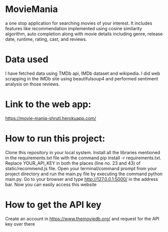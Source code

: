 # MovieMania
a one stop application for searching movies of your interest. It includes features like recommendation implemented using cosine similarity algorithm, auto completion along with movie details including genre, release date, runtime, rating, cast, and reviews. 

# Data used
I have fetched data using TMDb api, IMDb dataset and wikipedia. 
I did web scrapping in the IMDb site using  beautifulsoup4 and performed sentiment analysis on those reviews.

# Link to the web app:
https://movie-mania-shruti.herokuapp.com/

# How to run this project:
Clone this repository in your local system.
Install all the libraries mentioned in the requirements.txt file with the command pip install -r requirements.txt.
Replace YOUR_API_KEY in both the places (line no. 23 and 43) of static/recommend.js file.
Open your terminal/command prompt from your project directory and run the main.py file by executing the command python main.py.
Go to your browser and type http://127.0.0.1:5000/ in the address bar.
Now you can easily access this website

# How to get the API key
Create an account in https://www.themoviedb.org/ and request for the API key over there

